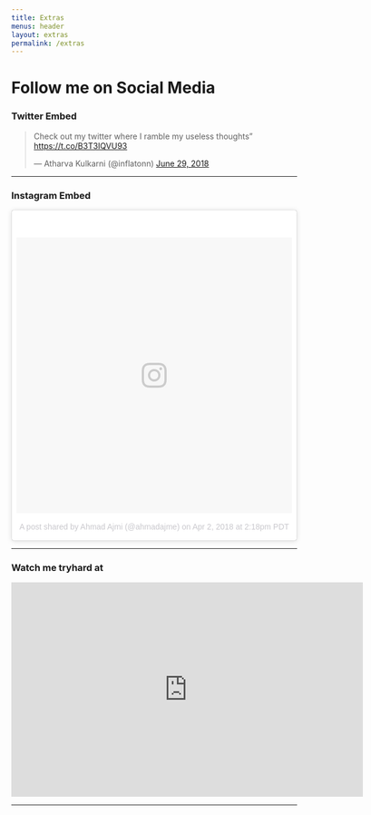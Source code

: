 ```yaml
---
title: Extras
menus: header
layout: extras
permalink: /extras
---
```



<h1 class="text-center"> Follow me on Social Media </h1>

<div class="text-center">
<h3> Twitter Embed </h3>

<blockquote class="twitter-tweet" data-lang="en"><p lang="en" dir="ltr">Check out my twitter where I ramble my useless thoughts” <a href="https://t.co/B3T3IQVU93">https://t.co/B3T3IQVU93</a></p>&mdash; Atharva Kulkarni (@inflatonn) <a href="https://twitter.com/inflatonn">June 29, 2018</a></blockquote>
<script async src="https://platform.twitter.com/widgets.js" charset="utf-8"></script>

<hr />

<h3> Instagram Embed </h3>

<blockquote class="instagram-media" data-instgrm-permalink="https://www.instagram.com/p/B0X-BkyhdeQWJiS8CMPSZ7Q6UwiWnjIZ0N9f_Y0/" data-instgrm-version="9" style=" background:#FFF; border:0; border-radius:3px; box-shadow:0 0 1px 0 rgba(0,0,0,0.5),0 1px 10px 0 rgba(0,0,0,0.15); margin: 1px; max-width:658px; min-width:326px; padding:0; width:99.375%; width:-webkit-calc(100% - 2px); width:calc(100% - 2px);"><div style="padding:8px;"> <div style=" background:#F8F8F8; line-height:0; margin-top:40px; padding:50.0% 0; text-align:center; width:100%;"> <div style=" background:url(data:image/png;base64,iVBORw0KGgoAAAANSUhEUgAAACwAAAAsCAMAAAApWqozAAAABGdBTUEAALGPC/xhBQAAAAFzUkdCAK7OHOkAAAAMUExURczMzPf399fX1+bm5mzY9AMAAADiSURBVDjLvZXbEsMgCES5/P8/t9FuRVCRmU73JWlzosgSIIZURCjo/ad+EQJJB4Hv8BFt+IDpQoCx1wjOSBFhh2XssxEIYn3ulI/6MNReE07UIWJEv8UEOWDS88LY97kqyTliJKKtuYBbruAyVh5wOHiXmpi5we58Ek028czwyuQdLKPG1Bkb4NnM+VeAnfHqn1k4+GPT6uGQcvu2h2OVuIf/gWUFyy8OWEpdyZSa3aVCqpVoVvzZZ2VTnn2wU8qzVjDDetO90GSy9mVLqtgYSy231MxrY6I2gGqjrTY0L8fxCxfCBbhWrsYYAAAAAElFTkSuQmCC); display:block; height:44px; margin:0 auto -44px; position:relative; top:-22px; width:44px;"></div></div><p style=" color:#c9c8cd; font-family:Arial,sans-serif; font-size:14px; line-height:17px; margin-bottom:0; margin-top:8px; overflow:hidden; padding:8px 0 7px; text-align:center; text-overflow:ellipsis; white-space:nowrap;"><a href="https://www.instagram.com/p/B0X-BkyhdeQWJiS8CMPSZ7Q6UwiWnjIZ0N9f_Y0/" style=" color:#c9c8cd; font-family:Arial,sans-serif; font-size:14px; font-style:normal; font-weight:normal; line-height:17px; text-decoration:none;" target="_blank">A post shared by Ahmad Ajmi (@ahmadajme)</a> on <time style=" font-family:Arial,sans-serif; font-size:14px; line-height:17px;" datetime="2018-04-02T21:18:58+00:00">Apr 2, 2018 at 2:18pm PDT</time></p></div></blockquote> <script async defer src="//www.instagram.com/embed.js"></script>

<hr />

<h3 id="twitch-responsive-embed">Watch me tryhard at</h3>

<iframe src="https://www.twitch.tv/videos/614135429" frameborder="0" allowfullscreen="true" scrolling="no" height="378" width="620"></iframe>

<hr />
</div>

